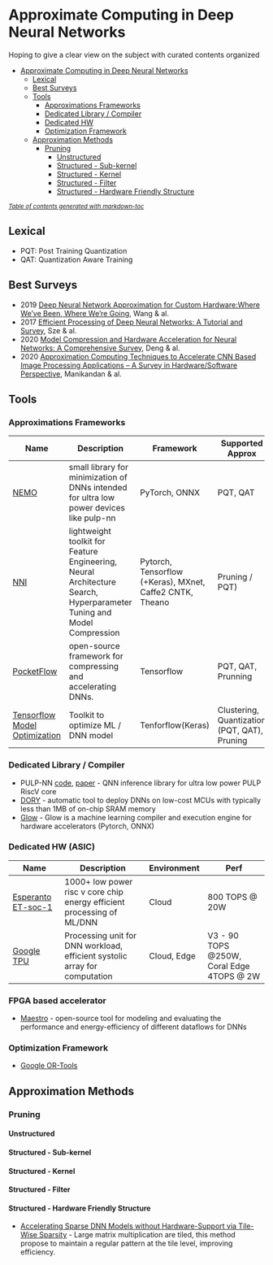 # Approximate Computing in Deep Neural Networks

Hoping to give a clear view on the subject with curated contents organized

- [Approximate Computing in Deep Neural Networks](#approximate-computing-in-deep-neural-networks)
  * [Lexical](#lexical)
  * [Best Surveys](#best-surveys)
  * [Tools](#tools)
    + [Approximations Frameworks](#approximations-frameworks)
    + [Dedicated Library / Compiler](#dedicated-library---compiler)
    + [Dedicated HW](#dedicated-hw)
    + [Optimization Framework](#optimization-framework)
  * [Approximation Methods](#approximation-methods)
    + [Pruning](#pruning)
      - [Unstructured](#unstructured)
      - [Structured - Sub-kernel](#structured---sub-kernel)
      - [Structured - Kernel](#structured---kernel)
      - [Structured - Filter](#structured---filter)
      - [Structured - Hardware Friendly Structure](#structured---hardware-friendly-structure)

<small><i><a href='http://ecotrust-canada.github.io/markdown-toc/'>Table of contents generated with markdown-toc</a></i></small>


## Lexical

- PQT: Post Training Quantization
- QAT: Quantization Aware Training


## Best Surveys

- 2019 [Deep Neural Network Approximation for Custom Hardware:Where We’ve Been, Where We’re Going](https://arxiv.org/abs/1901.06955), Wang & al.
- 2017 [Efficient Processing of Deep Neural Networks: A Tutorial and Survey](https://ieeexplore.ieee.org/document/8114708), Sze & al.
- 2020 [Model Compression and Hardware Acceleration for Neural Networks: A Comprehensive Survey](http://ieeexplore.ieee.org/document/9043731), Deng & al.
- 2020 [Approximation Computing Techniques to Accelerate CNN Based Image Processing Applications – A Survey in Hardware/Software Perspective](https://www.researchgate.net/publication/342754132_Approximation_Computing_Techniques_to_Accelerate_CNN_Based_Image_Processing_Applications_-_A_Survey_in_HardwareSoftware_Perspective), Manikandan & al.

## Tools

### Approximations Frameworks
| Name | Description | Framework | Supported Approx|
|---|---|---|---|
| [NEMO](https://github.com/pulp-platform/nemo) | small library for minimization of DNNs intended for ultra low power devices like pulp-nn | PyTorch, ONNX | PQT, QAT|
| [NNI](https://github.com/microsoft/nni) | lightweight toolkit for Feature Engineering, Neural Architecture Search, Hyperparameter Tuning and Model Compression | Pytorch, Tensorflow (+Keras), MXnet, Caffe2 CNTK, Theano | Pruning / PQT)|
| [PocketFlow](https://github.com/Tencent/PocketFlow) | open-source framework for compressing and accelerating DNNs. | Tensorflow | PQT, QAT, Prunning |
| [Tensorflow Model Optimization](https://github.com/tensorflow/model-optimization/) | Toolkit to optimize ML / DNN model | Tenforflow(Keras) | Clustering, Quantization (PQT, QAT), Pruning |

### Dedicated Library / Compiler

- PULP-NN [code](https://github.com/pulp-platform/pulp-nn), [paper](https://arxiv.org/abs/1908.11263) - QNN inference library for ultra low power PULP RiscV core
- [DORY](https://github.com/pulp-platform/dory) - automatic tool to deploy DNNs on low-cost MCUs with typically less than 1MB of on-chip SRAM memory
- [Glow](https://github.com/pytorch/glow) - Glow is a machine learning compiler and execution engine for hardware accelerators (Pytorch, ONNX) 

### Dedicated HW (ASIC)
| Name | Description | Environment | Perf |
|---|---|---|---|
|[Esperanto ET-soc-1](https://www.esperanto.ai/esperanto-technologies-to-reveal-chip-with-1000-cores-at-risc-v-summit/) | 1000+ low power risc v core chip energy efficient processing of ML/DNN | Cloud | 800 TOPS @ 20W |
|[Google TPU](https://cloud.google.com/tpu/docs/tpus) | Processing unit for DNN workload, efficient systolic array for computation | Cloud, Edge | V3 - 90 TOPS @250W, Coral Edge 4TOPS @ 2W |

### FPGA based accelerator

- [Maestro](https://github.com/maestro-project/maestro) - open-source tool for modeling and evaluating the performance and energy-efficiency of different dataflows for DNNs

### Optimization Framework

- [Google OR-Tools](https://developers.google.com/optimization/introduction/overview)

## Approximation Methods

### Pruning

#### Unstructured

#### Structured - Sub-kernel

#### Structured - Kernel

#### Structured - Filter

#### Structured - Hardware Friendly Structure

- [Accelerating Sparse DNN Models without Hardware-Support via Tile-Wise Sparsity](https://arxiv.org/pdf/2008.13006.pdf) - Large matrix multiplication are tiled, this method propose to maintain a regular pattern at the tile level, improving efficiency.
